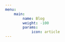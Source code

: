 ```yaml
---
menu:
    main:
        name: Blog
        weight: -100
        params:
            icon: article
---
```

